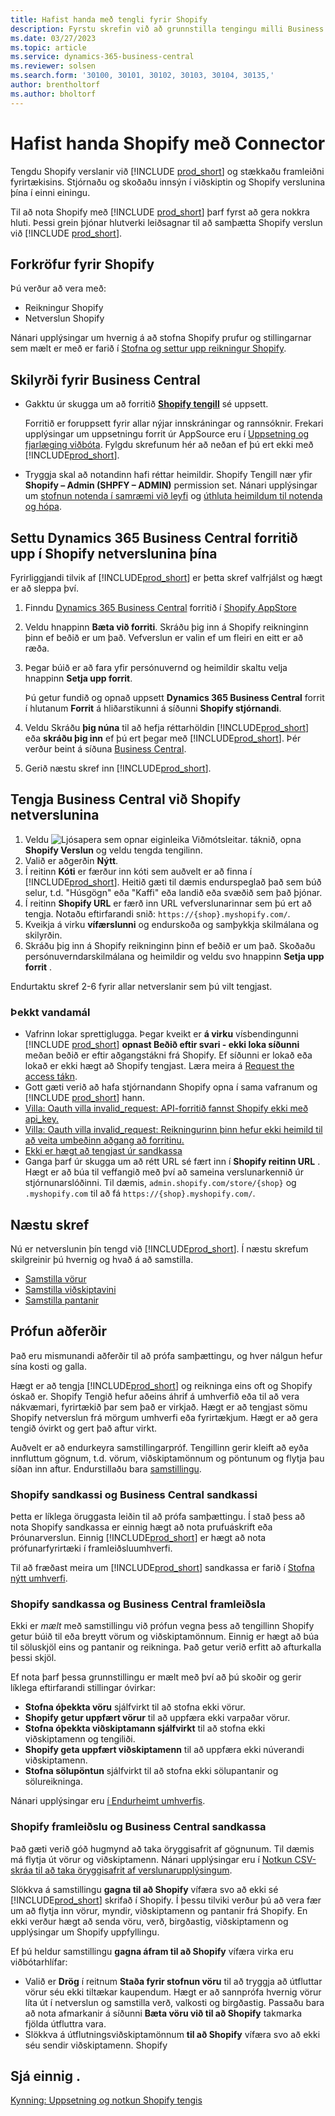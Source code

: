 ```yaml
---
title: Hafist handa með tengli fyrir Shopify
description: Fyrstu skrefin við að grunnstilla tengingu milli Business Central og Shopify
ms.date: 03/27/2023
ms.topic: article
ms.service: dynamics-365-business-central
ms.reviewer: solsen
ms.search.form: '30100, 30101, 30102, 30103, 30104, 30135,'
author: brentholtorf
ms.author: bholtorf
---
```


# <a name="get-started-with-the-shopify-connector"></a>Hafist handa Shopify með Connector

Tengdu Shopify verslanir við [!INCLUDE [prod_short](../includes/prod_short.md)] og stækkaðu framleiðni fyrirtækisins. Stjórnaðu og skoðaðu innsýn í viðskiptin og Shopify verslunina þína í einni einingu.

Til að nota Shopify með [!INCLUDE [prod_short](../includes/prod_short.md)] þarf fyrst að gera nokkra hluti. Þessi grein þjónar hlutverki leiðsagnar til að samþætta Shopify verslun við [!INCLUDE [prod_short](../includes/prod_short.md)].

## <a name="prerequisites-for-shopify"></a>Forkröfur fyrir Shopify

Þú verður að vera með:

- Reikningur Shopify 
- Netverslun Shopify 

Nánari upplýsingar um hvernig á að stofna Shopify prufur og stillingarnar sem mælt er með er farið í [Stofna og settur upp reikningur Shopify](shopify-account.md).

## <a name="prerequisites-for-business-central"></a>Skilyrði fyrir Business Central

- Gakktu úr skugga um að forritið **[Shopify tengill](https://go.microsoft.com/fwlink/?linkid=2196238)** sé uppsett.

  Forritið er foruppsett fyrir allar nýjar innskráningar og rannsóknir. Frekari upplýsingar um uppsetningu forrit úr AppSource eru í [Uppsetning og fjarlæging viðbóta](../ui-extensions-install-uninstall.md#install). Fylgdu skrefunum hér að neðan ef þú ert ekki með [!INCLUDE[prod_short](../includes/prod_short.md)].

- Tryggja skal að notandinn hafi réttar heimildir. Shopify Tengill nær yfir **Shopify  – Admin (SHPFY – ADMIN)** permission set. Nánari upplýsingar um [stofnun notenda í samræmi við leyfi](../ui-how-users-permissions.md) og [úthluta heimildum til notenda og hópa](../ui-define-granular-permissions.md).

## <a name="install-the-dynamics-365-business-central-app-to-your-shopify-online-store"></a>Settu Dynamics 365 Business Central forritið upp í Shopify netverslunina þína

Fyrirliggjandi tilvik af [!INCLUDE[prod_short](../includes/prod_short.md)] er þetta skref valfrjálst og hægt er að sleppa því.

1. Finndu [Dynamics 365 Business Central](https://apps.shopify.com/dynamics-365-business-central) forritið í [Shopify AppStore](https://apps.shopify.com/)
2. Veldu hnappinn **Bæta við forriti**. Skráðu þig inn á Shopify reikninginn þinn ef beðið er um það. Vefverslun er valin ef um fleiri en eitt er að ræða.
3. Þegar búið er að fara yfir persónuvernd og heimildir skaltu velja hnappinn **Setja upp forrit**.

   Þú getur fundið og opnað uppsett **Dynamics 365 Business Central** forrit í hlutanum **Forrit** á hliðarstikunni á síðunni **Shopify stjórnandi**.
4. Veldu Skráðu **þig núna** til að hefja réttarhöldin [!INCLUDE[prod_short](../includes/prod_short.md)] eða **skráðu þig inn** ef þú ert þegar með [!INCLUDE[prod_short](../includes/prod_short.md)]. Þér verður beint á síðuna [Business Central](https://businesscentral.dynamics.com).
5. Gerið næstu skref inn [!INCLUDE[prod_short](../includes/prod_short.md)].

## <a name="connect-business-central-to-the-shopify-online-store"></a>Tengja Business Central við Shopify netverslunina

1. Veldu ![Ljósapera sem opnar eiginleika Viðmótsleitar.](../media/ui-search/search_small.png "Segðu mér hvað þú vilt gera") táknið, opna **Shopify Verslun** og veldu tengda tengilinn.
2. Valið er aðgerðin **Nýtt**.  
3. Í reitinn **Kóti** er færður inn kóti sem auðvelt er að finna í [!INCLUDE[prod_short](../includes/prod_short.md)]. Heitið gæti til dæmis endurspeglað það sem búð selur, t.d. "Húsgögn" eða "Kaffi" eða landið eða svæðið sem það þjónar.
4. Í reitinn **Shopify URL** er færð inn URL vefverslunarinnar sem þú ert að tengja. Notaðu eftirfarandi snið: `https://{shop}.myshopify.com/`.
5. Kveikja á virku **vífærslunni** og endurskoða og samþykkja skilmálana og skilyrðin.
6. Skráðu þig inn á Shopify reikninginn þinn ef beðið er um það. Skoðaðu persónuverndarskilmálana og heimildir og veldu svo hnappinn **Setja upp forrit** .

Endurtaktu skref 2-6 fyrir allar netverslanir sem þú vilt tengjast.

### <a name="known-issues"></a>Þekkt vandamál

- Vafrinn lokar sprettiglugga. Þegar kveikt er **á virku** vísbendingunni [!INCLUDE [prod_short](../includes/prod_short.md)]  **opnast Beðið eftir svari - ekki loka síðunni** meðan beðið er eftir aðgangstákni frá Shopify. Ef síðunni er lokað eða lokað er ekki hægt að Shopify tengjast. Læra meira á [Request the access tákn](troubleshoot.md#request-the-access-token).
- Gott gæti verið að hafa stjórnandann Shopify opna í sama vafranum og [!INCLUDE [prod_short](../includes/prod_short.md)] hann.
- [Villa: Oauth villa invalid_request: API-forritið fannst Shopify ekki með api_key.](troubleshoot.md#error-oauth-error-invalid_request-could-not-find-shopify-api-application-with-api_key)
- [Villa: Oauth villa invalid_request: Reikningurinn þinn hefur ekki heimild til að veita umbeðinn aðgang að forritinu.](troubleshoot.md#error-oauth-error-invalid_request-your-account-does-not-have-permission-to-grant-the-requested-access-for-this-app)
- [Ekki er hægt að tengjast úr sandkassa](troubleshoot.md#verify-and-enable-permissions-to-make-http-requests-in-a-non-production-environment)
- Ganga þarf úr skugga um að rétt URL sé fært inn í **Shopify reitinn URL** . Hægt er að búa til veffangið með því að sameina verslunarkennið úr stjórnunarslóðinni. Til dæmis, `admin.shopify.com/store/{shop}`  og `.myshopify.com` til að fá `https://{shop}.myshopify.com/`.

## <a name="next-steps"></a>Næstu skref

Nú er netverslunin þín tengd við [!INCLUDE[prod_short](../includes/prod_short.md)]. Í næstu skrefum skilgreinir þú hvernig og hvað á að samstilla.

- [Samstilla vörur](synchronize-items.md)
- [Samstilla viðskiptavini](synchronize-customers.md)
- [Samstilla pantanir](synchronize-orders.md)

## <a name="testing-strategies"></a>Prófun aðferðir

Það eru mismunandi aðferðir til að prófa samþættingu, og hver nálgun hefur sína kosti og galla.

Hægt er að tengja [!INCLUDE[prod_short](../includes/prod_short.md)] og reikninga eins oft og Shopify óskað er.  Shopify Tengið hefur aðeins áhrif á umhverfið eða til að vera nákvæmari, fyrirtækið þar sem það er virkjað. Hægt er að tengjast sömu Shopify netverslun frá mörgum umhverfi eða fyrirtækjum. Hægt er að gera tengið óvirkt og gert það aftur virkt.

Auðvelt er að endurkeyra samstillingarpróf. Tengillinn gerir kleift að eyða innfluttum gögnum, t.d. vörum, viðskiptamönnum og pöntunum og flytja þau síðan inn aftur. Endurstillaðu bara [samstillingu](troubleshoot.md#reset-sync).

### <a name="shopify-sandbox-and-business-central-sandbox"></a>Shopify sandkassi og Business Central sandkassi

Þetta er líklega öruggasta leiðin til að prófa samþættingu. Í stað þess að nota Shopify sandkassa er einnig hægt að nota prufuáskrift eða Þróunarverslun. Einnig [!INCLUDE[prod_short](../includes/prod_short.md)] er hægt að nota prófunarfyrirtæki í framleiðsluumhverfi.

Til að fræðast meira um [!INCLUDE[prod_short](../includes/prod_short.md)] sandkassa er farið í [Stofna nýtt umhverfi](/dynamics365/business-central/dev-itpro/administration/tenant-admin-center-environments#create-a-new-environment).

### <a name="shopify-sandbox-and-business-central-production"></a>Shopify sandkassa og Business Central framleiðsla

Ekki er *mælt* með samstillingu við prófun vegna þess að tengillinn Shopify getur búið til eða breytt vörum og viðskiptamönnum. Einnig er hægt að búa til söluskjöl eins og pantanir og reikninga. Það getur verið erfitt að afturkalla þessi skjöl.
 
Ef nota þarf þessa grunnstillingu er mælt með því að þú skoðir og gerir líklega eftirfarandi stillingar óvirkar:

* **Stofna óþekkta vöru** sjálfvirkt til að stofna ekki vörur.
* **Shopify getur uppfært vörur** til að uppfæra ekki varpaðar vörur.
* **Stofna óþekkta viðskiptamann sjálfvirkt** til að stofna ekki viðskiptamenn og tengiliði.
* **Shopify geta uppfært viðskiptamenn** til að uppfæra ekki núverandi viðskiptamenn.
* **Stofna sölupöntun** sjálfvirkt til að stofna ekki sölupantanir og sölureikninga.

Nánari upplýsingar eru [í Endurheimt umhverfis](/dynamics365/business-central/dev-itpro/administration/tenant-admin-center-backup-restore).

### <a name="shopify-production-and-business-central-sandbox"></a>Shopify framleiðslu og Business Central sandkassa

Það gæti verið góð hugmynd að taka öryggisafrit af gögnunum. Til dæmis má flytja út vörur og viðskiptamenn. Nánari upplýsingar eru í [Notkun CSV-skráa til að taka öryggisafrit af verslunarupplýsingum](https://help.shopify.com/en/manual/shopify-admin/duplicate-store#using-csv-files-to-back-up-store-information).

Slökkva á samstillingu **gagna til að Shopify** vífæra svo að ekki sé [!INCLUDE[prod_short](../includes/prod_short.md)] skrifað í Shopify. Í þessu tilviki verður þú að vera fær um að flytja inn vörur, myndir, viðskiptamenn og pantanir frá Shopify. En ekki verður hægt að senda vöru, verð, birgðastig, viðskiptamenn og upplýsingar um Shopify uppfyllingu.

Ef þú heldur samstillingu **gagna áfram til að Shopify** vífæra virka eru viðbótarhlífar:

*   Valið er **Drög** í reitnum **Staða fyrir stofnun vöru** til að tryggja að útfluttar vörur séu ekki tiltækar kaupendum. Hægt er að sannprófa hvernig vörur líta út í netverslun og samstilla verð, valkosti og birgðastig. Passaðu bara að nota afmarkanir á síðunni **Bæta vöru við til að Shopify** takmarka fjölda útfluttra vara.
* Slökkva á útflutningsviðskiptamönnum **til að Shopify** vífæra svo að ekki séu sendir viðskiptamenn. Shopify

## <a name="see-also"></a>Sjá einnig .

[Kynning: Uppsetning og notkun Shopify tengis](walkthrough-setting-up-and-using-shopify.md)  

